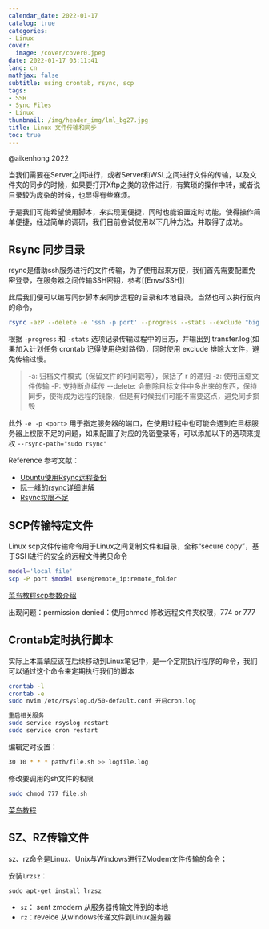 ```yaml
---
calendar_date: 2022-01-17
catalog: true
categories:
- Linux
cover:
  image: /cover/cover0.jpeg
date: 2022-01-17 03:11:41
lang: cn
mathjax: false
subtitle: using crontab, rsync, scp
tags:
- SSH
- Sync Files
- Linux
thumbnail: /img/header_img/lml_bg27.jpg
title: Linux 文件传输和同步
toc: true
---
```


@aikenhong 2022

当我们需要在Server之间进行，或者Server和WSL之间进行文件的传输，以及文件夹的同步的时候，如果要打开Xftp之类的软件进行，有繁琐的操作中转，或者说目录较为庞杂的时候，也显得有些麻烦。

于是我们可能希望使用脚本，来实现更便捷，同时也能设置定时功能，使得操作简单便捷，经过简单的调研，我们目前尝试使用以下几种方法，并取得了成功。

## Rsync 同步目录

rsync是借助ssh服务进行的文件传输，为了使用起来方便，我们首先需要配置免密登录，在服务器之间传输SSH密钥，参考[[Envs/SSH]]

此后我们便可以编写同步脚本来同步远程的目录和本地目录，当然也可以执行反向的命令，

```bash
rsync -azP --delete -e 'ssh -p port' --progress --stats --exclude "big Files or sth" user@ip:source_path target_path >transfer.log
```

根据 `-progress` 和 `-stats` 选项记录传输过程中的日志，并输出到 transfer.log(如果加入计划任务 crontab 记得使用绝对路径)，同时使用 exclude 排除大文件，避免传输过慢。

>-a: 归档文件模式（保留文件的时间戳等），保括了 r 的递归
>-z: 使用压缩文件传输
>-P: 支持断点续传
>--delete: 会删除目标文件中多出来的东西，保持同步，使得成为远程的镜像，但是有时候我们可能不需要这点，避免同步损毁

此外 `-e -p <port>` 用于指定服务器的端口，在使用过程中也可能会遇到在目标服务器上权限不足的问题，如果配置了对应的免密登录等，可以添加以下的选项来提权 `--rsync-path="sudo rsync"`

Reference 参考文献：

- [Ubuntu使用Rsync远程备份](https://cloud.tencent.com/developer/article/1490094?from=article.detail.1813628)
- [阮一峰的rsync详细讲解](https://www.ruanyifeng.com/blog/2020/08/rsync.html)
- [Rsync权限不足](https://unix.stackexchange.com/questions/541200/rsync-permission-denied-13-what-am-i-doing-wrong)


## SCP传输特定文件

Linux scp文件传输命令用于Linux之间复制文件和目录，全称“secure copy”，基于SSH进行的安全的远程文件拷贝命令

```bash
model='local file'
scp -P port $model user@remote_ip:remote_folder
```

[菜鸟教程scp参数介绍](https://www.runoob.com/linux/linux-comm-scp.html)

出现问题：permission denied：使用chmod 修改远程文件夹权限，774 or 777

## Crontab定时执行脚本

实际上本篇章应该在后续移动到Linux笔记中，是一个定期执行程序的命令，我们可以通过这个命令来定期执行我们的脚本

```bash
crontab -l 
crontab -e
sudo nvim /etc/rsyslog.d/50-default.conf 开启cron.log

重启相关服务
sudo service rsyslog restart
sudo service cron restart
```

编辑定时设置：

```bash
30 10 * * * path/file.sh >> logfile.log
```

修改要调用的sh文件的权限

```bash
sudo chmod 777 file.sh 
```

[菜鸟教程](https://www.runoob.com/linux/linux-comm-crontab.html)

## SZ、RZ传输文件

sz、rz命令是Linux、Unix与Windows进行ZModem文件传输的命令；

安装`lrzsz`：

```shell
sudo apt-get install lrzsz
```

- `sz`： sent zmodern 从服务器传输文件到的本地
- `rz`：reveice 从windows传递文件到Linux服务器